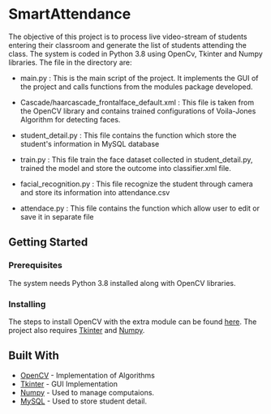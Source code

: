 # SmartAttendance

The objective of this project is to process live video-stream of students entering their classroom and generate the list of students attending the class.
The system is coded in Python 3.8 using OpenCv, Tkinter and Numpy libraries.
The file in the directory are:
* main.py : This is the main  script of the project.
                    It implements the GUI of the project and calls functions from the modules package developed.

* Cascade/haarcascade_frontalface_default.xml : This file is taken from the OpenCV library and contains trained configurations of Voila-Jones Algorithm for detecting faces.

* student_detail.py : This file contains the function which store the student's information in MySQL database

* train.py : This file train the face dataset collected in student_detail.py, trained the model and store the outcome into classifier.xml file.

* facial_recognition.py : This file recognize the student through camera and store its information into attendance.csv

* attendace.py : This file contains the function which allow user to edit or save it in separate file
   

## Getting Started
### Prerequisites

The system needs Python 3.8 installed along with OpenCV libraries.

### Installing

The steps to install OpenCV with the extra module can be found [here](https://github.com/opencv/opencv_contrib).
The project also requires [Tkinter](https://docs.python.org/3/library/tk.html) and [Numpy](http://www.numpy.org/).


## Built With

* [OpenCV](https://docs.opencv.org/master/) - Implementation of Algorithms
* [Tkinter](https://docs.python.org/3/library/tk.html) - GUI Implementation
* [Numpy](http://www.numpy.org/) - Used to manage computaions.
* [MySQL](https://dev.mysql.com/doc/) - Used to store student detail.


